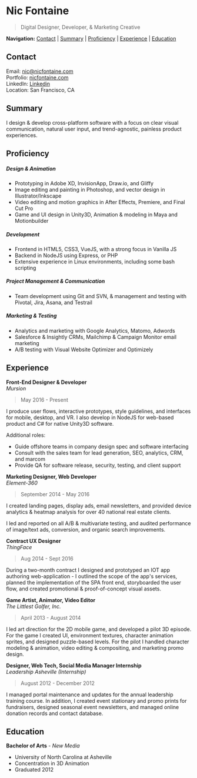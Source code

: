 # Nic Fontaine

> Digital Designer, Developer, & Marketing Creative   

**Navigation:** [Contact](https://github.com/ngpfontaine/resume/blob/master/readme.md#contact)  |  [Summary](https://github.com/ngpfontaine/resume/blob/master/readme.md#summary)  |  [Proficiency](https://github.com/ngpfontaine/resume/blob/master/readme.md#proficiency)  |  [Experience](https://github.com/ngpfontaine/resume/blob/master/readme.md#experience)  |  [Education](https://github.com/ngpfontaine/resume/blob/master/readme.md#education)


## Contact

Email: [nic@nicfontaine.com](mailto:nic@nicfontaine.com)   
Portfolio: [nicfontaine.com](https://nicfontaine.com)   
LinkedIn: [Linkedin](https://www.linkedin.com/in/nic-fontaine-67304062/)   
Location: San Francisco, CA

## Summary

I design & develop cross-platform software with a focus on clear visual communication, natural user input, and trend-agnostic, painless product experiences.   

## Proficiency

##### Design & Animation
- Prototyping in Adobe XD, InvisionApp, Draw.io, and Gliffy
- Image editing and painting in Photoshop, and vector design in Illustrator/Inkscape
- Video editing and motion graphics in After Effects, Premiere, and Final Cut Pro
- Game and UI design in Unity3D, Animation & modeling in Maya and Motionbuilder

##### Development
- Frontend in HTML5, CSS3, VueJS, with a strong focus in Vanilla JS
- Backend in NodeJS using Express, or PHP
- Extensive experience in Linux environments, including some bash scripting

##### Project Management & Communication
- Team development using Git and SVN, & management and testing with Pivotal, Jira, Asana, and Testrail

##### Marketing & Testing
- Analytics and marketing with Google Analytics, Matomo, Adwords
- Salesforce & Insightly CRMs, Mailchimp & Campaign Monitor email marketing
- A/B testing with Visual Website Optimizer and Optimizely

## Experience

**Front-End Designer & Developer**   
_Mursion_   
> May 2016 - Present   

I produce user flows, interactive prototypes, style guidelines, and interfaces for mobile, desktop, and VR. I also develop in NodeJS for web-based product and C# for native Unity3D software.   

Additional roles:     
- Guide offshore teams in company design spec and software interfacing
- Consult with the sales team for lead generation, SEO, analytics, CRM, and marcom
- Provide QA for software release, security, testing, and client support    


**Marketing Designer, Web Developer**   
_Element-360_   
> September 2014 - May 2016   

I created landing pages, display ads, email newsletters, and provided device analytics & heatmap analysis for over 40 national real estate clients.   

I led and reported on all A/B & multivariate testing, and audited performance of image/text ads, conversion, and organic search improvements.    

**Contract UX Designer**   
_ThingFace_
> Aug 2014 - Sept 2016   

During a two-month contract I designed and prototyped an IOT app authoring web-application - I outlined the scope of the app's services, planned the implementation of the SPA front end, storyboarded the user flow, and created promotional & proof-of-concept visual assets.   

**Game Artist, Animator, Video Editor**   
_The Littlest Golfer, Inc._   
> April 2013 - August 2014   

I led art direction for the 2D mobile game, and developed a pilot 3D episode. For the game I created UI, environment textures, character animation sprites, and designed puzzle-based levels. For the pilot I handled character modeling & animation, video editing & compositing, and marketing promo design.   


**Designer, Web Tech, Social Media Manager Internship**   
_Leadership Asheville (Internship)_   
> August 2012 - December 2012   

I managed portal maintenance and updates for the annual leadership training course. In addition, I created event stationary and promo prints for fundraisers, designed seasonal event newsletters, and managed online donation records and contact database.   

## Education

**Bachelor of Arts** - _New Media_
- University of North Carolina at Asheville
- Concentration in 3D Animation
- Graduated 2012
